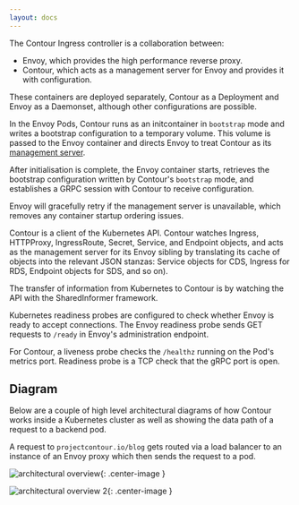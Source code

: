 ```yaml
---
layout: docs
---
```


The Contour Ingress controller is a collaboration between:

* Envoy, which provides the high performance reverse proxy.
* Contour, which acts as a management server for Envoy and provides it with configuration.

These containers are deployed separately, Contour as a Deployment and Envoy as a Daemonset, although other configurations are possible.

In the Envoy Pods, Contour runs as an initcontainer in `bootstrap` mode and writes a bootstrap configuration to a temporary volume.
This volume is passed to the Envoy container and directs Envoy to treat Contour as its [management server][1].

After initialisation is complete, the Envoy container starts, retrieves the bootstrap configuration written by Contour's `bootstrap` mode, and establishes a GRPC session with Contour to receive configuration.

Envoy will gracefully retry if the management server is unavailable, which removes any container startup ordering issues.

Contour is a client of the Kubernetes API.
Contour watches Ingress, HTTPProxy, IngressRoute, Secret, Service, and Endpoint objects, and acts as the management server for its Envoy sibling by translating its cache of objects into the relevant JSON stanzas: Service objects for CDS, Ingress for RDS, Endpoint objects for SDS, and so on).

The transfer of information from Kubernetes to Contour is by watching the API with the SharedInformer framework.

Kubernetes readiness probes are configured to check whether Envoy is ready to accept connections.
The Envoy readiness probe sends GET requests to `/ready` in Envoy's administration endpoint.

For Contour, a liveness probe checks the `/healthz` running on the Pod's metrics port.
Readiness probe is a TCP check that the gRPC port is open.

## Diagram
Below are a couple of high level architectural diagrams of how Contour works inside a Kubernetes cluster as well as showing the data path of a request to a backend pod.

A request to `projectcontour.io/blog` gets routed via a load balancer to an instance of an Envoy proxy which then sends the request to a pod.

![architectural overview][2]{: .center-image }

![architectural overview 2][3]{: .center-image }

[1]: https://www.envoyproxy.io/docs/envoy/v1.13.0/api-docs/xds_protocol
[2]: ../img/archoverview.png
[3]: ../img/contour_deployment_in_k8s.png
